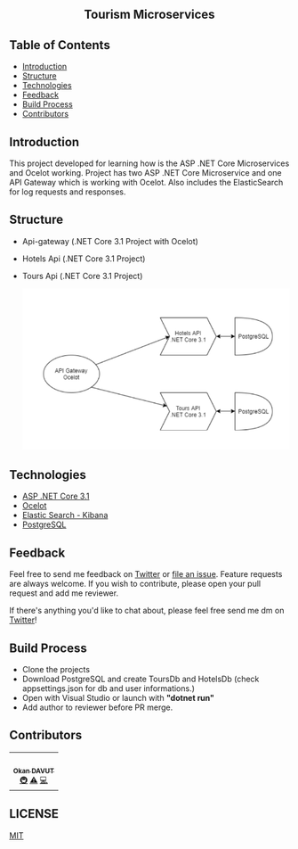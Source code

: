 <h2 align="center"> Tourism Microservices</h2> 

## Table of Contents

- [Introduction](#introduction)
- [Structure](#structure)
- [Technologies](#technologies)
- [Feedback](#feedback)
- [Build Process](#build-process)
- [Contributors](#contributors)


## Introduction

This project developed for learning how is the ASP .NET Core Microservices and Ocelot working. Project has two ASP .NET Core Microservice and one API Gateway which is working with Ocelot. Also includes the ElasticSearch for log requests and responses.

## Structure
- Api-gateway (.NET Core 3.1 Project with Ocelot)
- Hotels Api (.NET Core 3.1 Project)
- Tours Api (.NET Core 3.1 Project)


    ![Project structure](/project-structre.png)

## Technologies

- [ASP .NET Core 3.1](https://docs.microsoft.com/)
- [Ocelot](https://github.com/ThreeMammals/Ocelot)
- [Elastic Search - Kibana](https://www.elastic.co/)
- [PostgreSQL](https://www.postgresql.org/)

## Feedback

Feel free to send me feedback on [Twitter](https://twitter.com/okandavutcom) or [file an issue](https://github.com/okandavut/tourism-microservices/issues/new). Feature requests are always welcome. If you wish to contribute, please open your pull request and add me reviewer.

If there's anything you'd like to chat about, please feel free send me dm on [Twitter](https://twitter.com/okandavutcom)!


## Build Process

- Clone the projects
- Download PostgreSQL and create ToursDb and HotelsDb (check appsettings.json for db and user informations.)
- Open with Visual Studio or launch with <b>"dotnet run"</b>
- Add author to reviewer before PR merge.

## Contributors


<!-- markdownlint-enable -->
<!-- prettier-ignore-end -->
<!-- ALL-CONTRIBUTORS-LIST:END -->

<!-- ALL-CONTRIBUTORS-LIST:START - Do not remove or modify this section -->
<!-- prettier-ignore-start -->
<!-- markdownlint-disable -->
<table>
  <tr>
    <td align="center"><a href="https://medium.com/@okandavut"><img src="https://avatars3.githubusercontent.com/u/10600157?v=4" width="100px;" alt=""/><br /><sub><b>Okan DAVUT</b></sub></a><br /><a href="#infra-okandavut" title="Infrastructure (Hosting, Build-Tools, etc)">🚇</a> <a href="https://github.com/okandavut/tourism-microservices/commits?author=okandavut" title="Tests">⚠️</a> <a href="https://github.com/okandavut/tourism-microservices/commits?author=okandavut" title="Code">💻</a></td>
  </tr>
</table>

<!-- markdownlint-enable -->
<!-- prettier-ignore-end -->
<!-- ALL-CONTRIBUTORS-LIST:END -->

## LICENSE
[MIT](LICENSE)




